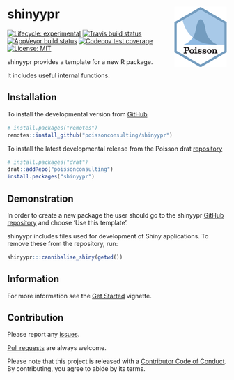 
<!-- README.md is generated from README.Rmd. Please edit that file -->

# shinyypr <img src="man/figures/logo.png" align="right" />

<!-- badges: start -->

[![Lifecycle:
experimental](https://img.shields.io/badge/lifecycle-experimental-orange.svg)](https://www.tidyverse.org/lifecycle/#experimental)
[![Travis build
status](https://travis-ci.com/poissonconsulting/shinyypr.svg?branch=master)](https://travis-ci.com/poissonconsulting/shinyypr)
[![AppVeyor build
status](https://ci.appveyor.com/api/projects/status/github/poissonconsulting/shinyypr?branch=master&svg=true)](https://ci.appveyor.com/project/poissonconsulting/shinyypr)
[![Codecov test
coverage](https://codecov.io/gh/poissonconsulting/shinyypr/branch/master/graph/badge.svg)](https://codecov.io/gh/poissonconsulting/shinyypr?branch=master)
[![License:
MIT](https://img.shields.io/badge/License-MIT-green.svg)](https://opensource.org/licenses/MIT)
<!-- [![Tinyverse status](https://tinyverse.netlify.com/badge/shinyypr)](https://CRAN.R-project.org/package=shinyypr) -->
<!-- [![CRAN status](https://www.r-pkg.org/badges/version/shinyypr)](https://cran.r-project.org/package=shinyypr) -->
<!-- ![CRAN downloads](https://cranlogs.r-pkg.org/badges/shinyypr) -->
<!-- badges: end -->

shinyypr provides a template for a new R package.

It includes useful internal
functions.

## Installation

<!-- To install the latest release from [CRAN](https://cran.r-project.org) -->

To install the developmental version from
[GitHub](https://github.com/poissonconsulting/shinyypr)

``` r
# install.packages("remotes")
remotes::install_github("poissonconsulting/shinyypr")
```

To install the latest developmental release from the Poisson drat
[repository](https://github.com/poissonconsulting/drat)

``` r
# install.packages("drat")
drat::addRepo("poissonconsulting")
install.packages("shinyypr")
```

## Demonstration

In order to create a new package the user should go to the shinyypr
[GitHub repository](https://github.com/poissonconsulting/shinyypr)
and choose ‘Use this template’.

shinyypr includes files used for development of Shiny applications.
To remove these from the repository, run:

``` r
shinyypr:::cannibalise_shiny(getwd())
```

## Information

For more information see the [Get
Started](https://poissonconsulting.github.io/shinyypr/articles/shinyypr.html)
vignette.

## Contribution

Please report any
[issues](https://github.com/poissonconsulting/shinyypr/issues).

[Pull requests](https://github.com/poissonconsulting/shinyypr/pulls)
are always welcome.

Please note that this project is released with a [Contributor Code of
Conduct](https://github.com/poissonconsulting/shinyypr/blob/master/CODE_OF_CONDUCT.md).
By contributing, you agree to abide by its terms.
